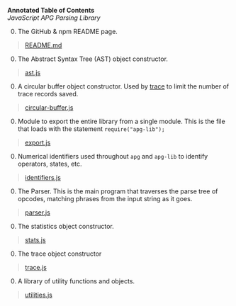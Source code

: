 **Annotated Table of Contents**<br>
*JavaScript APG Parsing Library*

0. The GitHub & npm README page.
> [README.md](./README.html)

0. The Abstract Syntax Tree (AST) object constructor.
> [ast.js](./ast.html)<br>

0. A circular buffer object constructor. Used by [trace](./trace.html) to limit the number of trace records saved.
> [circular-buffer.js](./circular-buffer.html)<br>

0. Module to export the entire library from a single module. This is the file that loads with the statement `require("apg-lib");`
> [export.js](./export.html)<br>

0. Numerical identifiers used throughout `apg` and `apg-lib` to identify operators, states, etc.
> [identifiers.js](./identifiers.html)<br>

0. The Parser. This is the main program that traverses the parse tree of opcodes,
matching phrases from the input string as it goes.
> [parser.js](./parser.html)<br>

0. The statistics object constructor.
> [stats.js](./stats.html)<br>

0. The trace object constructor
> [trace.js](./trace.html)<br>

0. A library of utility functions and objects.
> [utilities.js](./utilities.html)<br>


